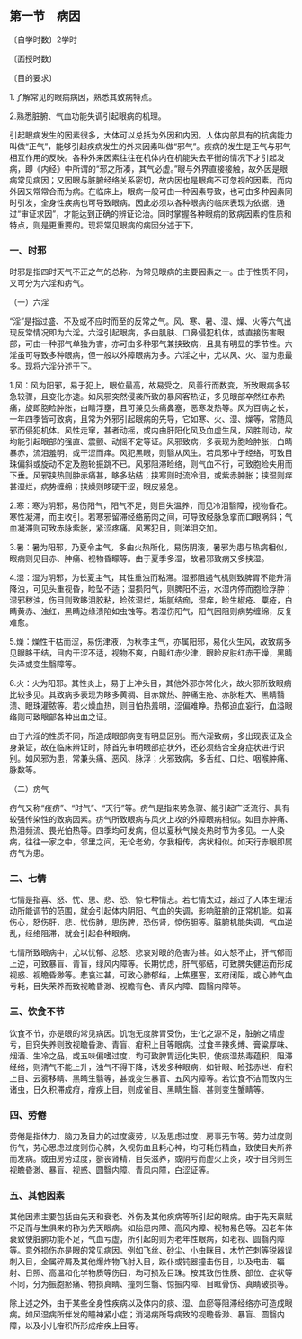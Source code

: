 ## 第一节　病因

〔自学时数〕2学时

〔面授时数〕

〔目的要求〕

1.了解常见的眼病病因，熟悉其致病特点。

2.熟悉脏腑、气血功能失调引起眼病的机理。

引起眼病发生的因素很多，大体可以总括为外因和内因。人体内部具有的抗病能力叫做“正气”，能够引起疾病发生的外来因素叫做“邪气”。疾病的发生是正气与邪气相互作用的反映。各种外来因素往往在机体内在机能失去平衡的情况下才引起发病，即《内经》中所谓的“邪之所凑，其气必虚。”眼与外界直接接触，故外因是眼病常见病因；又因眼与脏腑经络关系密切，故内因也是眼病不可忽视的因素。而内外因又常常合而为病。在临床上，眼病一般可由一种因素导致，也可由多种因素同时引发，全身性疾病也可导致眼病。因此必须以各种眼病的临床表现为依据，通过“审证求因”，才能达到正确的辨证论治。同时掌握各种眼病的致病因素的性质和特点，则是更重要的。现将常见眼病的病因分述于下。

### 一、时邪

时邪是指四时天气不正之气的总称，为常见眼病的主要因素之一。由于性质不同，又可分为六淫和疠气。

（一）六淫

“淫”是指过盛、不及或不应时而至的反常之气。风、寒、暑、湿、燥、火等六气出现反常情况即为六淫。六淫引起眼病，多由肌肤、口鼻侵犯机体，或直接伤害眼部，可由一种邪气单独为害，亦可由多种邪气兼挟致病，且具有明显的季节性。六淫虽可导致多种眼病，但一般以外障眼病为多。六淫之中，尤以风、火、湿为患最多。现将六淫分述于下。

1.风：风为阳邪，易于犯上，眼位最高，故易受之。风善行而数变，所致眼病多较急较骤，且变化亦速。如风邪突然侵袭所致的暴风客热证，多见眼部卒然红赤热痛，旋即胞睑肿胀，白睛浮壅，且可兼见头痛鼻塞，恶寒发热等。风为百病之长，一年四季皆可致病，且常为外邪引起眼病的先导，它如寒、火、湿、燥等，常随风邪而侵犯机体。风性走窜，甚者动摇，或内由肝阳化风及血虚生风，风胜则动，故均能引起眼部的强直、震颤、动摇不定等证。风邪致病，多表现为胞睑肿胀，白睛暴赤，流泪羞明，或干涩而痒。风犯黑眼，则翳从风生。若风邪中于经络，可致目珠偏斜或旋动不定及胞轮振跳不已。风邪阻滞睑络，则气血不行，可致胞睑失用而下垂。风邪挟热则肿赤痛甚，眵多粘结；挟寒则时流冷泪，或紫赤肿胀；挟湿则痒甚湿烂，病势缠绵；挟燥则眵硬干涩，眼皮紧急。

2.寒：寒为阴邪，易伤阳气，阳气不足，则目失温养，而见冷泪翳障，视物昏花。寒性凝滞，而主收引。若寒邪留滞经络筋肉之间，可导致经脉急挛而口眼㖞斜；气血凝滞则可致赤脉紫胀，紧涩疼痛。风寒犯目，则涕泪交加。

3.暑：暑为阳邪，乃夏令主气，多由火热所化，易伤阴液，暑邪为患与热病相似，眼病则见目赤、肿痛、视物昏矇等。由于夏季多湿，故暑邪致病又多挟湿。

4.湿：湿为阴邪，为长夏主气，其性重浊而粘滞。湿邪阻遏气机则致脾胃不能升清降浊，可见头重视昏，睑坠不适；湿损阳气，则脾阳不运，水湿内停而胞睑浮肿；湿邪秽浊，伤目则致眵泪胶粘，睑弦湿烂，垢腻结痂，湿痒，睑生椒疮、粟疮，白睛黄赤、浊红，黑睛边缘溃陷如虫蚀等。若湿伤阳气，阳气困阻则病势缠绵，反复难愈。

5.燥：燥性干枯而涩，易伤津液，为秋季主气，亦属阳邪，易化火生风，故致病多见眼眵干结，目内干涩不适，视物不爽，白睛红赤少津，眼睑皮肤红赤干燥，黑睛失泽或变生翳障等。

6.火：火为阳邪。其性炎上，易于上冲头目，其他外邪亦常化火，故火邪所致眼病比较多见。其致病多表现为眵多黄稠、目赤焮热、肿痛生疮、赤脉粗大、黑睛翳溃、眼珠灌脓等。若火燥血热，则目怕热羞明，涩偏难睁。热郁迫血妄行，血溢眼络则可致眼部各种出血之证。

由于六淫的性质不同，所造成眼部病变有明显区别。而六淫致病，多出现表证及全身兼证，故在临床辨证时，除首先审明眼部症状外，还必须结合全身症状进行识别。如风邪为患，常兼头痛、恶风、脉浮；火邪致病，多舌红、口烂、咽喉肿痛、脉数等。

（二）疠气

疠气又称“疫疠”、“时气”、“天行”等。疠气是指来势急骤、能引起广泛流行、具有较强传染性的致病因素。疠气所致眼病与风火上攻的外障眼病相似。如目赤肿痛、热泪频流、畏光怕热等。四季均可发病，但以夏秋气候炎热时节为多见。一人染病，往往一家之中，邻里之间，无论老幼，尔我相传，病状相似。如天行赤眼即属疠气为患。

### 二、七情

七情是指喜、怒、忧、思、悲、恐、惊七种情志。若七情太过，超过了人体生理活动所能调节的范围，就会引起体内阴阳、气血的失调，影响脏腑的正常机能。如喜伤心，怒伤肝，悲、忧伤肺，思伤脾，恐伤肾，惊伤胆等。脏腑机能失调，气血逆乱，经络阻滞，就会引起各种眼病。

七情所致眼病中，尤以忧郁、忿怒、悲哀对眼的危害为甚。如大怒不止，肝气郁而上逆，可致暴盲、青盲，绿风内障等。长期忧虑，肝气郁结，可致脾失健运而形成视惑、视瞻昏渺等。悲哀过甚，可致心肺郁结，上焦壅塞，玄府闭阻，或心肺气血亏耗，目失荣养而致视瞻昏渺、视瞻有色、青风内障、圆翳内障等。

### 三、饮食不节

饮食不节，亦是眼的常见病因。饥饱无度脾胃受伤，生化之源不足，脏腑之精虚亏，目窍失养则致视瞻昏渺、青盲、疳积上目等眼病。过食辛辣炙煿、膏粱厚味、烟酒、生冷之品，或五味偏嗜过度，均可致脾胃运化失职，使痰湿热毒蕴积，阻滞经络，则清气不能上升，浊气不得下降，诱发多种眼病，如针眼、睑弦赤烂、疳积上目、云雾移睛、黑睛生翳等，甚或变生暴盲、五风内障等。若饮食不洁而致内生诸虫，日久积滞成疳，疳疾上目，则成雀目、黑睛生翳、甚则变生蟹睛等。

### 四、劳倦

劳倦是指体力、脑力及目力的过度疲劳，以及思虑过度、房事无节等。劳力过度则伤气，劳心思虑过度则伤心脾，久视伤血且耗心神，均可耗伤精血，致使目失所养而发病。或由房劳过度，斵丧肾精，目失滋养，或阴亏而虚火上炎，攻于目窍则生视瞻昏渺、暴盲、视惑、圆翳内障、青风内障，白涩证等。

### 五、其他因素

其他因素主要包括由先天和衰老、外伤及其他疾病等所引起的眼病。由于先天禀赋不足而与生俱来的称为先天眼病。如胎患内障、高风内障、视物易色等。因老年体衰致使脏腑功能不足，气血亏虚，所引起的则为老年性眼病，如老视、圆翳内障等。意外损伤亦是眼的常见病因。例如飞丝、砂尘、小虫眯目，木竹芒刺等锐器误刺入目，金属碎屑及其他爆炸物飞射入目，跌仆或钝器撞击伤目，以及电击、辐射、日照、高温和化学物质等伤目，均可损及目珠。按其致伤性质、部位、症状等不同，分为振胞瘀痛、物损真睛、撞刺生翳、惊振内障、目眶骨伤、真睛破损等。

除上述之外，由于某些全身性疾病以及体内的痰、湿、血瘀等阻滞经络亦可造成眼病。如风湿病所伴发的瞳神紧小症；消渴病所导病致的视瞻昏渺、暴盲、圆翳内障，以及小儿疳积所形成疳疾上目等。
